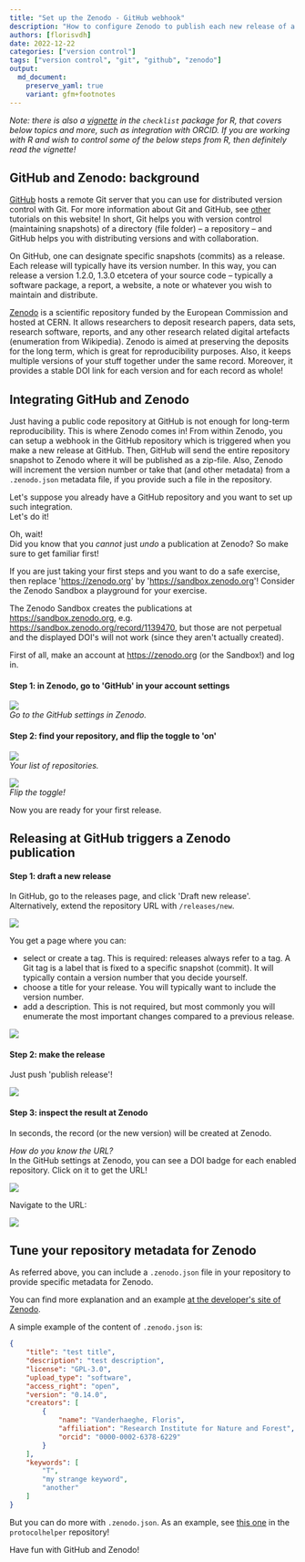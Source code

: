 ```yaml
---
title: "Set up the Zenodo - GitHub webhook"
description: "How to configure Zenodo to publish each new release of a GitHub repository?"
authors: [florisvdh]
date: 2022-12-22
categories: ["version control"]
tags: ["version control", "git", "github", "zenodo"]
output: 
  md_document:
    preserve_yaml: true
    variant: gfm+footnotes
---
```



_Note: there is also a [vignette](https://inbo.github.io/checklist/articles/zenodo.html) in the `checklist` package for R, that covers below topics and more, such as integration with ORCID._
_If you are working with R and wish to control some of the below steps from R, then definitely read the vignette!_


## GitHub and Zenodo: background

[GitHub](https://github.com) hosts a remote Git server that you can use for distributed version control with Git.
For more information about Git and GitHub, see [other](https://inbo.github.io/tutorials/categories/version-control/) tutorials on this website!
In short, Git helps you with version control (maintaining snapshots) of a directory (file folder) – a repository – and GitHub helps you with distributing versions and with collaboration.

On GitHub, one can designate specific snapshots (commits) as a release.
Each release will typically have its version number.
In this way, you can release a version 1.2.0, 1.3.0 etcetera of your source code – typically a software package, a report, a website, a note or whatever you wish to maintain and distribute.

[Zenodo](https://zenodo.org) is a scientific repository funded by the European Commission and hosted at CERN.
It allows researchers to deposit research papers, data sets, research software, reports, and any other research related digital artefacts (enumeration from Wikipedia).
Zenodo is aimed at preserving the deposits for the long term, which is great for reproducibility purposes.
Also, it keeps multiple versions of your stuff together under the same record.
Moreover, it provides a stable DOI link for each version and for each record as whole!

## Integrating GitHub and Zenodo

Just having a public code repository at GitHub is not enough for long-term reproducibility.
This is where Zenodo comes in!
From within Zenodo, you can setup a webhook in the GitHub repository which is triggered when you make a new release at GitHub.
Then, GitHub will send the entire repository snapshot to Zenodo where it will be published as a zip-file.
Also, Zenodo will increment the version number or take that (and other metadata) from a `.zenodo.json` metadata file, if you provide such a file in the repository.

Let's suppose you already have a GitHub repository and you want to set up such integration.\
Let's do it!

Oh, wait!\
Did you know that you _cannot_ just _undo_ a publication at Zenodo?
So make sure to get familiar first!

If you are just taking your first steps and you want to do a safe exercise,
then replace '<https://zenodo.org>' by '<https://sandbox.zenodo.org>'!
Consider the Zenodo Sandbox a playground for your exercise.

The Zenodo Sandbox creates the publications at <https://sandbox.zenodo.org>, e.g. <https://sandbox.zenodo.org/record/1139470>, but those are not perpetual and the displayed DOI's will not work (since they aren't actually created).

First of all, make an account at <https://zenodo.org> (or the Sandbox!) and log in.

#### Step 1: in Zenodo, go to 'GitHub' in your account settings

![](images/settingsdropdown.png)\
_Go to the GitHub settings in Zenodo._

#### Step 2: find your repository, and flip the toggle to 'on'

![](images/repositories.png)\
_Your list of repositories._

![](images/toggle.png)\
_Flip the toggle!_

Now you are ready for your first release.

## Releasing at GitHub triggers a Zenodo publication

#### Step 1: draft a new release

In GitHub, go to the releases page, and click 'Draft new release'.
Alternatively, extend the repository URL with `/releases/new`.

![](images/draft.png)

You get a page where you can:

- select or create a tag.
This is required: releases always refer to a tag.
A Git tag is a label that is fixed to a specific snapshot (commit).
It will typically contain a version number that you decide yourself.
- choose a title for your release.
You will typically want to include the version number.
- add a description.
This is not required, but most commonly you will enumerate the most important changes compared to a previous release.

![](images/makerelease1.png)


#### Step 2: make the release

Just push 'publish release'!

![](images/makerelease2.png)

#### Step 3: inspect the result at Zenodo

In seconds, the record (or the new version) will be created at Zenodo.

_How do you know the URL?_\
In the GitHub settings at Zenodo, you can see a DOI badge for each enabled repository.
Click on it to get the URL!

![](images/doibadge.png)

Navigate to the URL:

![](images/zenodopub.png)


## Tune your repository metadata for Zenodo

As referred above, you can include a `.zenodo.json` file in your repository to provide specific metadata for Zenodo.

You can find more explanation and an example [at the developer's site of Zenodo](https://developers.zenodo.org/#add-metadata-to-your-github-repository-release).

A simple example of the content of `.zenodo.json` is:

```json
{
    "title": "test title",
    "description": "test description",
    "license": "GPL-3.0",
    "upload_type": "software",
    "access_right": "open",
    "version": "0.14.0",
    "creators": [
        {
            "name": "Vanderhaeghe, Floris",
            "affiliation": "Research Institute for Nature and Forest",
            "orcid": "0000-0002-6378-6229"
        }
    ],
    "keywords": [
        "T",
        "my strange keyword",
        "another"
    ]
}
```

But you can do more with `.zenodo.json`.
As an example, see [this one](https://github.com/inbo/protocolhelper/blob/cea8c3735c5fd761556c48d17008c68bbe3e98c3/.zenodo.json) in the `protocolhelper` repository!

Have fun with GitHub and Zenodo!








